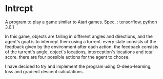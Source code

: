 # Intrcpt

A program to play a game similar to Atari games. Spec. : tensorflow, python 3.6.1

In this game, objects are falling in different angles and directions, and the agent's goal is to intercept them using a turrent. every state consists of the feedback given by the environment after each action. the feedback consists of the turrent's angle, object's locations, interception's locations and total score. there are four possible actions for the agent to choose.

I have decided to try and implement the program using Q-deep-learning, loss and gradient descent calculations.
